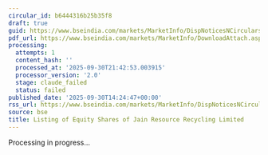 ```yaml
---
circular_id: b6444316b25b35f8
draft: true
guid: https://www.bseindia.com/markets/MarketInfo/DispNoticesNCirculars.aspx?Noticeid={404EE3D9-D037-4D45-AD56-278F201B7957}&noticeno=20250930-86&dt=09/30/2025&icount=86&totcount=114&flag=0
pdf_url: https://www.bseindia.com/markets/MarketInfo/DownloadAttach.aspx?id=20250930-86&attachedId=41323104-be56-4910-902c-32eddfcae8e1
processing:
  attempts: 1
  content_hash: ''
  processed_at: '2025-09-30T21:42:53.003915'
  processor_version: '2.0'
  stage: claude_failed
  status: failed
published_date: '2025-09-30T14:24:47+00:00'
rss_url: https://www.bseindia.com/markets/MarketInfo/DispNoticesNCirculars.aspx?Noticeid={404EE3D9-D037-4D45-AD56-278F201B7957}&noticeno=20250930-86&dt=09/30/2025&icount=86&totcount=114&flag=0
source: bse
title: Listing of Equity Shares of Jain Resource Recycling Limited
---
```


Processing in progress...